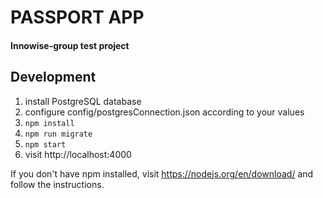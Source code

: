 # PASSPORT APP
#### Innowise-group test project

## Development
1. install PostgreSQL database
2. configure config/postgresConnection.json according to your values
3. `npm install`
4. `npm run migrate`
5. `npm start`
6. visit http://localhost:4000

If you don't have npm installed, visit https://nodejs.org/en/download/ and follow the instructions.
